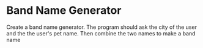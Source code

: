 # Band Name Generator
Create a band name generator. The program should ask the city of the user and the the user's pet name. Then combine the two names to make a band name